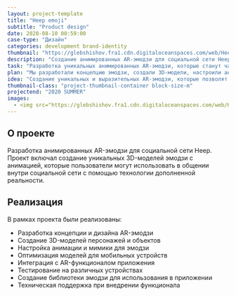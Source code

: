 ```yaml
---
layout: project-template
title: "Heep emoji"
subtitle: "Product design"
date: 2020-08-10 00:59:00
case-type: "Дизайн"
categories: development brand-identity
thumbnail: "https://glebshishov.fra1.cdn.digitaloceanspaces.com/web/Heep-Emoji/Heep-Emoji-thumbnail.png"
description: "Создание анимированных AR-эмодзи для социальной сети Heep."
task: "Разработка уникальных анимированных AR-эмодзи, которые станут частью функционала социальной сети Heep."
plan: "Мы разработали концепцию эмодзи, создали 3D-модели, настроили анимацию и интегрировали их в AR-функционал приложения."
idea: "Создание уникальных и выразительных AR-эмодзи, которые позволят пользователям Heep более эмоционально общаться в социальной сети."
thumbnail-class: "project-thumbnail-container block-size-m"
projectend: "2020 SUMMER"
images:
  - <img src="https://glebshishov.fra1.cdn.digitaloceanspaces.com/web/Heep-Emoji/Heep-emoji-1.jpg" class="project-image image-full-width" alt="Heep-emoji-1">
---
```


## О проекте

Разработка анимированных AR-эмодзи для социальной сети Heep. Проект включал создание уникальных 3D-моделей эмодзи с анимацией, которые пользователи могут использовать в общении внутри социальной сети с помощью технологии дополненной реальности.

## Реализация

В рамках проекта были реализованы:
- Разработка концепции и дизайна AR-эмодзи
- Создание 3D-моделей персонажей и объектов
- Настройка анимации и мимики для эмодзи
- Оптимизация моделей для мобильных устройств
- Интеграция с AR-функционалом приложения
- Тестирование на различных устройствах
- Создание библиотеки эмодзи для использования в приложении
- Техническая поддержка при внедрении функционала
